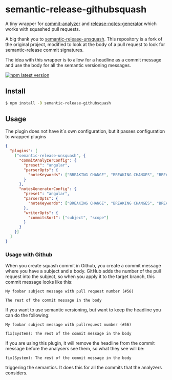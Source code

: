 # **semantic-release-githubsquash**

A tiny wrapper for [commit-analyzer](https://github.com/semantic-release/commit-analyzer) and [release-notes-generator](https://github.com/semantic-release/release-notes-generator) which works with squashed pull requests.

A big thank you to [semantic-release-unsquash](https://github.com/romap0/semantic-release-unsquash). This repository is a fork of the original project, modified to look at the body of a pull request to look for semantic-release commit signatures.

The idea with this wrapper is to allow for a headline as a commit message and use the body for all the semantic versioning messages.

[![npm latest version](https://img.shields.io/npm/v/semantic-release-githubsquash/latest.svg)](https://www.npmjs.com/package/semantic-release-githubsquash)

## Install

```bash
$ npm install -D semantic-release-githubsquash
```

## Usage

The plugin does not have it`s own configuration, but it passes configuration to wrapped plugins

```json
{
  "plugins": [
    ["semantic-release-unsquash", {
      "commitAnalyzerConfig": {
        "preset": "angular",
        "parserOpts": {
          "noteKeywords": ["BREAKING CHANGE", "BREAKING CHANGES", "BREAKING"]
        }
      },
      "notesGeneratorConfig": {
        "preset": "angular",
        "parserOpts": {
          "noteKeywords": ["BREAKING CHANGE", "BREAKING CHANGES", "BREAKING"]
        },
        "writerOpts": {
          "commitsSort": ["subject", "scope"]
        }
      }
    }]
  ]
}
```

### Usage with Github

When you create squash commit in Github, you create a commit message where you have a subject and a body. GitHub adds the number of the pull request into the subject, so when you apply it to the target branch, this commit message looks like this:

```text
My foobar subject message with pull request number (#56)

The rest of the commit message in the body
```

If you want to use semantic versioning, but want to keep the headline you can do the following:

```text
My foobar subject message with pullrequest number (#56)

fix(System): The rest of the commit message in the body
```

If you are using this plugin, it will remove the headline from the commit message before the analysers see them, so what they see will be:

```text
fix(System): The rest of the commit message in the body
```

triggering the semantics. It does this for all the commits that the analyzers considers.
